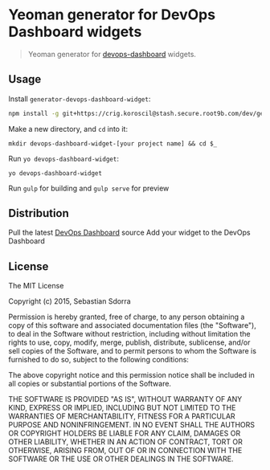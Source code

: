 # Yeoman generator for DevOps Dashboard widgets

> Yeoman generator for [devops-dashboard](https://crig.koroscil@stash.secure.root9b.com/dev/devops-dashboard) widgets.

## Usage

Install `generator-devops-dashboard-widget`:

```bash
npm install -g git+https://crig.koroscil@stash.secure.root9b.com/dev/generator-devops-dashboard-widget.git
```

Make a new directory, and `cd` into it:

```
mkdir devops-dashboard-widget-[your project name] && cd $_
```

Run `yo devops-dashboard-widget`:
```
yo devops-dashboard-widget
```

Run `gulp` for building and `gulp serve` for preview

## Distribution

Pull the latest [DevOps Dashboard]() source
Add your widget to the DevOps Dashboard



## License

The MIT License

Copyright (c) 2015, Sebastian Sdorra

Permission is hereby granted, free of charge, to any person obtaining a copy
of this software and associated documentation files (the "Software"), to deal
in the Software without restriction, including without limitation the rights
to use, copy, modify, merge, publish, distribute, sublicense, and/or sell
copies of the Software, and to permit persons to whom the Software is
furnished to do so, subject to the following conditions:

The above copyright notice and this permission notice shall be included in
all copies or substantial portions of the Software.

THE SOFTWARE IS PROVIDED "AS IS", WITHOUT WARRANTY OF ANY KIND, EXPRESS OR
IMPLIED, INCLUDING BUT NOT LIMITED TO THE WARRANTIES OF MERCHANTABILITY,
FITNESS FOR A PARTICULAR PURPOSE AND NONINFRINGEMENT. IN NO EVENT SHALL THE
AUTHORS OR COPYRIGHT HOLDERS BE LIABLE FOR ANY CLAIM, DAMAGES OR OTHER
LIABILITY, WHETHER IN AN ACTION OF CONTRACT, TORT OR OTHERWISE, ARISING FROM,
OUT OF OR IN CONNECTION WITH THE SOFTWARE OR THE USE OR OTHER DEALINGS IN THE
SOFTWARE.
